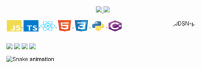 ## 
<div align="center">
  <a href="https://github.com/joaodavisn">
  <img height="180em" src="https://github-readme-stats.vercel.app/api?username=joaodavisn&show_icons=true&theme=radical&include_all_commits=true&count_private=true&bg_color=151617&border_color=3d4145&title_color=00f2ff&text_color=59f7ff&icon_color=00d9ff"/>
  <img height="180em" src="https://github-readme-stats.vercel.app/api/top-langs/?username=joaodavisn&layout=compact&langs_count=7&theme=radical&bg_color=151617&border_color=3d4145&title_color=00f2ff&text_color=59f7ff&icon_color=00d9ff"/>
</div>
<div style="display: inline_block"><br>
  <img align="center" alt="JDSN-Js" height="30" width="40" src="https://raw.githubusercontent.com/devicons/devicon/master/icons/javascript/javascript-plain.svg">
  <img align="center" alt="JDSN-Ts" height="30" width="40" src="https://raw.githubusercontent.com/devicons/devicon/master/icons/typescript/typescript-plain.svg">
  <img align="center" alt="JDSN-React" height="30" width="40" src="https://raw.githubusercontent.com/devicons/devicon/master/icons/react/react-original.svg">
  <img align="center" alt="JDSN-HTML" height="30" width="40" src="https://raw.githubusercontent.com/devicons/devicon/master/icons/html5/html5-original.svg">
  <img align="center" alt="JDSN-CSS" height="30" width="40" src="https://raw.githubusercontent.com/devicons/devicon/master/icons/css3/css3-original.svg">
  <img align="center" alt="JDSN-Python" height="30" width="40" src="https://raw.githubusercontent.com/devicons/devicon/master/icons/python/python-original.svg">
  <img align="center" alt="JDSN-Csharp" height="30" width="40" src="https://raw.githubusercontent.com/devicons/devicon/master/icons/csharp/csharp-original.svg">
  <img align="right" alt="JDSN-pic" height="150" style="border-radius:100px;" src="https://pbs.twimg.com/profile_images/1557383924401176576/_qdjfAGj_400x400.jpg">
</div>
  
  ##
 
<div> 
  <a href="https://instagram.com/joaodavisn" target="_blank"><img src="https://img.shields.io/badge/-Instagram-a34e60?style=for-the-badge&logo=instagram&logoColor=white" target="_blank"></a>
 	<a href="https://www.twitter.com/joaodavisn" target="_blank"><img src="https://img.shields.io/badge/Twitter-4e8aa3?style=for-the-badge&logo=twitter&logoColor=white" target="_blank"></a>
  <a href = "mailto:joaodavisn+githubMail@gmail.com"><img src="https://img.shields.io/badge/-Gmail-b84646?style=for-the-badge&logo=gmail&logoColor=white" target="_blank"></a>
  <a href="https://www.linkedin.com/in/joaodavi/" target="_blank"><img src="https://img.shields.io/badge/-LinkedIn-4675b8?style=for-the-badge&logo=linkedin&logoColor=white" target="_blank"></a> 
 
  ![Snake animation](https://github.com/joaodavisn/rafaballerini/blob/output/github-contribution-grid-snake.svg)
 
</div>
